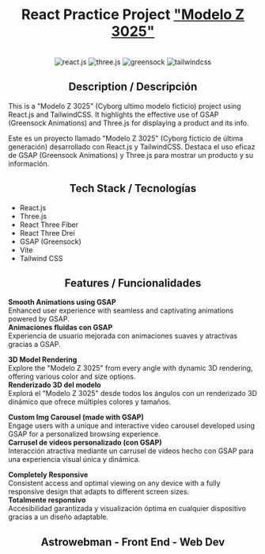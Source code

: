 <h1 align="center">React Practice Project <a href='https://modelo-z3025.netlify.app/'>"Modelo Z 3025"</a> </h1>
<br>
<div align="center">
  <div>
    <img src="https://img.shields.io/badge/-React_JS-black?style=for-the-badge&logoColor=white&logo=react&color=61DAFB" alt="react.js" />
    <img src="https://img.shields.io/badge/-Three_JS-black?style=for-the-badge&logoColor=white&logo=threedotjs&color=000000" alt="three.js" />
    <img src="https://img.shields.io/badge/-GSAP-black?style=for-the-badge&logoColor=white&logo=greensock&color=88CE02" alt="greensock" />
    <img src="https://img.shields.io/badge/-Tailwind_CSS-black?style=for-the-badge&logoColor=white&logo=tailwindcss&color=06B6D4" alt="tailwindcss" />
  </div>
</div>

<h2 align='center'>Description / Descripción</h2>

This is a "Modelo Z 3025" (Cyborg ultimo modelo ficticio) project using React.js and TailwindCSS. It highlights the effective use of GSAP (Greensock Animations) and Three.js for displaying a product and its info.

Este es un proyecto llamado "Modelo Z 3025" (Cyborg ficticio de última generación) desarrollado con React.js y TailwindCSS. Destaca el uso eficaz de GSAP (Greensock Animations) y Three.js para mostrar un producto y su información.

<h2 align='center'>Tech Stack / Tecnologías</h2>

- React.js  
- Three.js  
- React Three Fiber  
- React Three Drei  
- GSAP (Greensock)  
- Vite  
- Tailwind CSS  

<h2 align='center'>Features / Funcionalidades</h2>

**Smooth Animations using GSAP**  
Enhanced user experience with seamless and captivating animations powered by GSAP.  
**Animaciones fluidas con GSAP**  
Experiencia de usuario mejorada con animaciones suaves y atractivas gracias a GSAP.

**3D Model Rendering**  
Explore the "Modelo Z 3025" from every angle with dynamic 3D rendering, offering various color and size options.  
**Renderizado 3D del modelo**  
Explorá el "Modelo Z 3025" desde todos los ángulos con un renderizado 3D dinámico que ofrece múltiples colores y tamaños.

**Custom Img Carousel (made with GSAP)**  
Engage users with a unique and interactive video carousel developed using GSAP for a personalized browsing experience.  
**Carrusel de videos personalizado (con GSAP)**  
Interacción atractiva mediante un carrusel de videos hecho con GSAP para una experiencia visual única y dinámica.

**Completely Responsive**  
Consistent access and optimal viewing on any device with a fully responsive design that adapts to different screen sizes.  
**Totalmente responsivo**  
Accesibilidad garantizada y visualización óptima en cualquier dispositivo gracias a un diseño adaptable.

<h2 align='center'>Astrowebman - Front End - Web Dev</h2>
